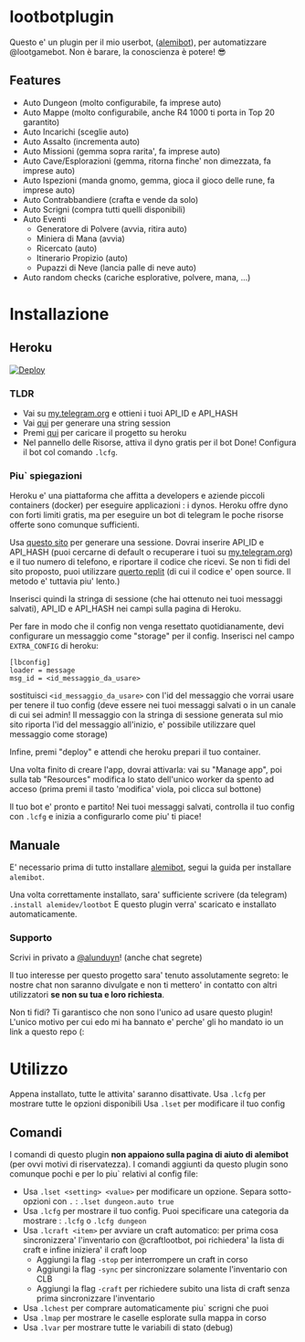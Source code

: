 # lootbotplugin
Questo e' un plugin per il mio userbot, ([alemibot](https://github.com/alemigliardi/alemibot)), per automatizzare @lootgamebot. Non è barare, la conoscienza è potere! 😎

## Features
* Auto Dungeon (molto configurabile, fa imprese auto)
* Auto Mappe (molto configurabile, anche R4 1000 ti porta in Top 20 garantito)
* Auto Incarichi (sceglie auto)
* Auto Assalto (incrementa auto)
* Auto Missioni (gemma sopra rarita', fa imprese auto)
* Auto Cave/Esplorazioni (gemma, ritorna finche' non dimezzata, fa imprese auto)
* Auto Ispezioni (manda gnomo, gemma, gioca il gioco delle rune, fa imprese auto)
* Auto Contrabbandiere (crafta e vende da solo)
* Auto Scrigni (compra tutti quelli disponibili)
* Auto Eventi
	* Generatore di Polvere (avvia, ritira auto)
	* Miniera di Mana (avvia)
	* Ricercato (auto)
	* Itinerario Propizio (auto)
	* Pupazzi di Neve (lancia palle di neve auto)
* Auto random checks (cariche esplorative, polvere, mana, ...)

# Installazione
## Heroku
[![Deploy](https://www.herokucdn.com/deploy/button.svg)](https://heroku.com/deploy?template=https://github.com/alemidev/alemibot/tree/heroku&env[PLUGINS]=autolb/lootbot)
### TLDR
* Vai su [my.telegram.org](https://my.telegram.org/) e ottieni i tuoi API_ID e API_HASH
* Vai [qui](https://alemi.dev/pyrosess) per generare una string session
* Premi [qui](https://heroku.com/deploy?template=https://github.com/alemidev/alemibot/tree/heroku&env[PLUGINS]=autolb/lootbot) per caricare il progetto su heroku
* Nel pannello delle Risorse, attiva il dyno gratis per il bot
Done! Configura il bot col comando `.lcfg`.

### Piu` spiegazioni
Heroku e' una piattaforma che affitta a developers e aziende piccoli containers (docker) per eseguire applicazioni : i dynos.
Heroku offre dyno con forti limiti gratis, ma per eseguire un bot di telegram le poche risorse offerte sono comunque sufficienti.

Usa [questo sito](https://alemi.dev/pyrosess) per generare una sessione.
Dovrai inserire API\_ID e API\_HASH (puoi cercarne di default o recuperare i tuoi su [my.telegram.org](https://my.telegram.org/)) e il tuo numero di telefono, e riportare il codice che ricevi.
Se non ti fidi del sito proposto, puoi utilizzare [querto replit](https://replit.com/@dashezup/generate-pyrogram-session-string) (di cui il codice e' open source. Il metodo e' tuttavia piu' lento.)

Inserisci quindi la stringa di sessione (che hai ottenuto nei tuoi messaggi salvati), API\_ID e API\_HASH nei campi sulla pagina di Heroku.

Per fare in modo che il config non venga resettato quotidianamente, devi configurare un messaggio come "storage" per il config. Inserisci nel campo `EXTRA_CONFIG` di heroku:
```
[lbconfig]
loader = message
msg_id = <id_messaggio_da_usare>
```
sostituisci `<id_messaggio_da_usare>` con l'id del messaggio che vorrai usare per tenere il tuo config (deve essere nei tuoi messaggi salvati o in un canale di cui sei admin! Il messaggio con la stringa di sessione generata sul mio sito riporta l'id del messaggio all'inizio, e' possibile utilizzare quel messaggio come storage)

Infine, premi "deploy" e attendi che heroku prepari il tuo container.

Una volta finito di creare l'app, dovrai attivarla: vai su "Manage app", poi sulla tab "Resources" modifica lo stato dell'unico worker da spento ad acceso (prima premi il tasto 'modifica' viola, poi clicca sul bottone)

Il tuo bot e' pronto e partito! Nei tuoi messaggi salvati, controlla il tuo config con `.lcfg` e inizia a configurarlo come piu' ti piace!

## Manuale
E' necessario prima di tutto installare [alemibot](https://github.com/alemigliardi/alemibot), segui la guida per installare `alemibot`.

Una volta correttamente installato, sara' sufficiente scrivere (da telegram)
	`.install alemidev/lootbot`
E questo plugin verra' scaricato e installato automaticamente.

### Supporto
Scrivi in privato a [@alunduyn](https://t.me/alunduyn)! (anche chat segrete)

Il tuo interesse per questo progetto sara' tenuto assolutamente segreto: le nostre chat non saranno divulgate e non ti mettero' in contatto con altri utilizzatori **se non su tua e loro richiesta**.

Non ti fidi? Ti garantisco che non sono l'unico ad usare questo plugin! L'unico motivo per cui edo mi ha bannato e' perche' gli ho mandato io un link a questo repo (:

# Utilizzo

Appena installato, tutte le attivita' saranno disattivate.
Usa `.lcfg` per mostrare tutte le opzioni disponibili
Usa `.lset` per modificare il tuo config

## Comandi

I comandi di questo plugin **non appaiono sulla pagina di aiuto di alemibot** (per ovvi motivi di riservatezza).
I comandi aggiunti da questo plugin sono comunque pochi e per lo piu` relativi al config file:

* Usa `.lset <setting> <value>` per modificare un opzione. Separa sotto-opzioni con `.` : `.lset dungeon.auto true`
* Usa `.lcfg` per mostrare il tuo config. Puoi specificare una categoria da mostrare : `.lcfg` o `.lcfg dungeon`
* Usa `.lcraft <item>` per avviare un craft automatico: per prima cosa sincronizzera' l'inventario con @craftlootbot, poi richiedera' la lista di craft e infine iniziera' il craft loop
	* Aggiungi la flag `-stop` per interrompere un craft in corso
	* Aggiungi la flag `-sync` per sincronizzare solamente l'inventario con CLB
	* Aggiungi la flag `-craft` per richiedere subito una lista di craft senza prima sincronizzare l'inventario
* Usa `.lchest` per comprare automaticamente piu` scrigni che puoi
* Usa `.lmap` per mostrare le caselle esplorate sulla mappa in corso
* Usa `.lvar` per mostrare tutte le variabili di stato (debug)